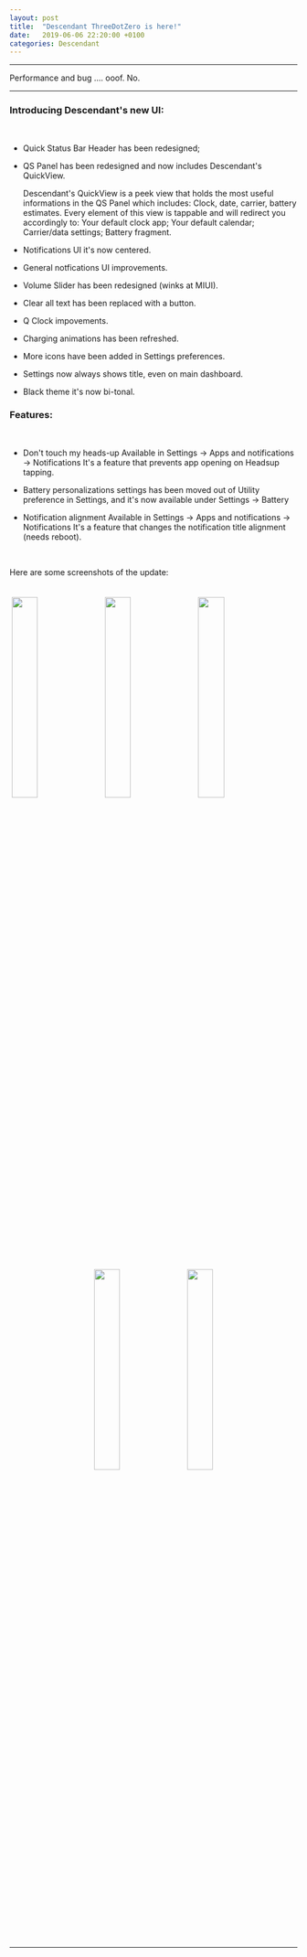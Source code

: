 ```yaml
---
layout: post
title:  "Descendant ThreeDotZero is here!"
date:   2019-06-06 22:20:00 +0100
categories: Descendant
---
```


<hr>

Performance and bug .... ooof. No.

<hr>

### Introducing Descendant's new UI:

<br>

* Quick Status Bar Header has been redesigned; 

* QS Panel has been redesigned and now includes Descendant's QuickView. 

     Descendant's QuickView is a peek view that holds the most useful informations in the QS Panel which includes:
     Clock, date, carrier, battery estimates.
     Every element of this view is tappable and will redirect you accordingly to:
     Your default clock app;
     Your default calendar;
     Carrier/data settings; 
     Battery fragment.


* Notifications UI it's now centered. 

* General notfications UI improvements. 

* Volume Slider has been redesigned (winks at MIUI). 

* Clear all text has been replaced with a button.

* Q Clock impovements.

* Charging animations has been refreshed.

* More icons have been added in Settings preferences.

* Settings now always shows title, even on main dashboard.

* Black theme it's now bi-tonal.

### Features:

<br>

* Don't touch my heads-up
  Available in Settings -> Apps and notifications -> Notifications 
  It's a feature that prevents app opening on Headsup tapping.

* Battery personalizations settings has been moved out of Utility preference in Settings, and it's now available under Settings -> Battery

* Notification alignment
  Available in Settings -> Apps and notifications -> Notifications 
  It's a feature that changes the notification title alignment (needs reboot).
  
<br>  
  
Here are some screenshots of the update:

<br>

<img src="https://i.imgur.com/iCy9r2B.png" style="width: 30%" hspace="4" vspace="4">
<img src="https://i.imgur.com/jy9A2Fz.png" style="width: 30%" hspace="4" vspace="4">
<img src="https://i.imgur.com/iROBolS.png" style="width: 30%" hspace="4" vspace="4">
<center><img src="https://i.imgur.com/0jAiuO4.png" style="width: 30%" hspace="4" vspace="2">
<img src="https://i.imgur.com/Bedlcsr.png" style="width: 30%" hspace="4" vspace="2"></center>

<hr>

